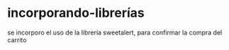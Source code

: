 # incorporando-librerías

se incorporo el uso de la librería sweetalert, para confirmar la compra del carrito
